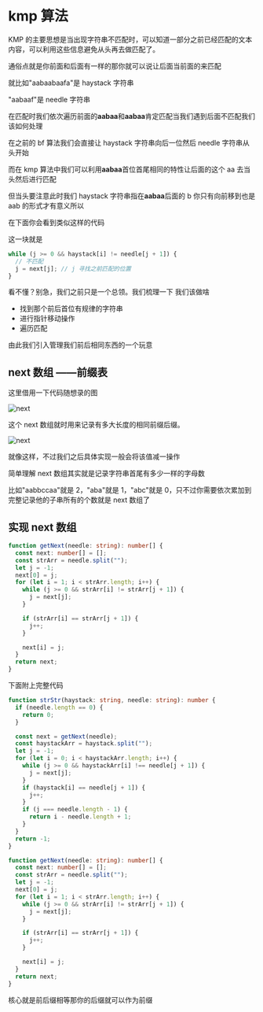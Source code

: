 # kmp 算法

KMP 的主要思想是当出现字符串不匹配时，可以知道一部分之前已经匹配的文本内容，可以利用这些信息避免从头再去做匹配了。

通俗点就是你前面和后面有一样的那你就可以说让后面当前面的来匹配

就比如"aabaabaafa"是 haystack 字符串

"aabaaf"是 needle 字符串

在匹配时我们依次遍历前面的**aabaa**和**aabaa**肯定匹配当我们遇到后面不匹配我们该如何处理

在之前的 bf 算法我们会直接让 haystack 字符串向后一位然后 needle 字符串从头开始

而在 kmp 算法中我们可以利用**aabaa**首位首尾相同的特性让后面的这个 aa 去当头然后进行匹配

但当头要注意此时我们 haystack 字符串指在**aabaa**后面的 b 你只有向前移到也是 aab 的形式才有意义所以

在下面你会看到类似这样的代码

这一块就是

```js
while (j >= 0 && haystack[i] != needle[j + 1]) {
  // 不匹配
  j = next[j]; // j 寻找之前匹配的位置
}
```

看不懂？别急，我们之前只是一个总领。我们梳理一下
我们该做啥

- 找到那个前后首位有规律的字符串
- 进行指针移动操作
- 遍历匹配

由此我们引入管理我们前后相同东西的一个玩意

## next 数组 ——前缀表

这里借用一下代码随想录的图

![next](/imgs/algorithm/KMP.gif)

这个 next 数组就时用来记录有多大长度的相同前缀后缀。

![next](/imgs/algorithm/KMP-next.png)

就像这样，不过我们之后具体实现一般会将该值减一操作

简单理解 next 数组其实就是记录字符串首尾有多少一样的字母数

比如"aabbccaa"就是 2，"aba"就是 1，"abc"就是 0，只不过你需要依次累加到完整记录他的子串所有的个数就是 next 数组了

## 实现 next 数组

```ts
function getNext(needle: string): number[] {
  const next: number[] = [];
  const strArr = needle.split("");
  let j = -1;
  next[0] = j;
  for (let i = 1; i < strArr.length; i++) {
    while (j >= 0 && strArr[i] != strArr[j + 1]) {
      j = next[j];
    }

    if (strArr[i] == strArr[j + 1]) {
      j++;
    }

    next[i] = j;
  }
  return next;
}
```

下面附上完整代码

```ts
function strStr(haystack: string, needle: string): number {
  if (needle.length == 0) {
    return 0;
  }

  const next = getNext(needle);
  const haystackArr = haystack.split("");
  let j = -1;
  for (let i = 0; i < haystackArr.length; i++) {
    while (j >= 0 && haystackArr[i] !== needle[j + 1]) {
      j = next[j];
    }
    if (haystack[i] == needle[j + 1]) {
      j++;
    }
    if (j === needle.length - 1) {
      return i - needle.length + 1;
    }
  }
  return -1;
}

function getNext(needle: string): number[] {
  const next: number[] = [];
  const strArr = needle.split("");
  let j = -1;
  next[0] = j;
  for (let i = 1; i < strArr.length; i++) {
    while (j >= 0 && strArr[i] != strArr[j + 1]) {
      j = next[j];
    }

    if (strArr[i] == strArr[j + 1]) {
      j++;
    }

    next[i] = j;
  }
  return next;
}
```

核心就是前后缀相等那你的后缀就可以作为前缀
